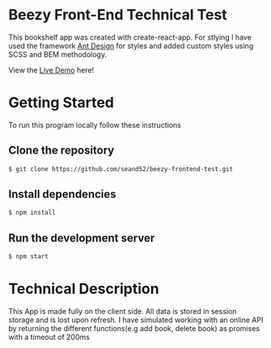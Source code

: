# Beezy Front-End Technical Test

This bookshelf app was created with create-react-app. For stlying I have used the framework [Ant Design](https://ant.design) for styles and added custom styles using SCSS and BEM methodology. 

View the [Live Demo](https://seand-bookstore-match.surge.sh) here!

# Getting Started

To run this program locally follow these instructions

## Clone the repository

```bash
$ git clone https://github.com/seand52/beezy-frontend-test.git
```

## Install dependencies

```bash
$ npm install
```

## Run the development server
```bash
$ npm start
```

# Technical Description

This App is made fully on the client side. All data is stored in session storage and is lost upon refresh. I have simulated working with an online API by returning the different functions(e.g add book, delete book) as promises with a timeout of 200ms
